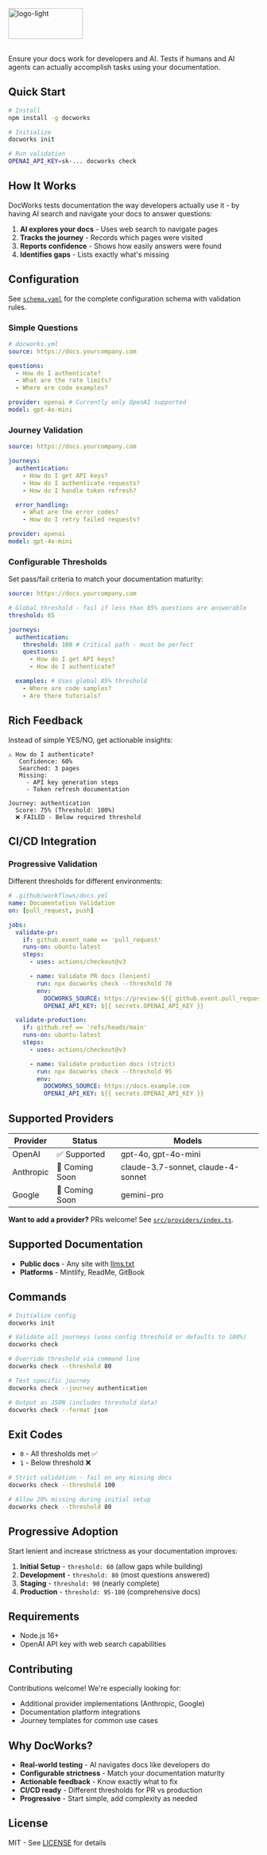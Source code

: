 <img width="150" height="62" alt="logo-light" src="https://github.com/user-attachments/assets/a538da6b-3443-45d3-bc25-1604ea3b31b1" />
<br/><br/>

Ensure your docs work for developers and AI. Tests if humans and AI agents can actually accomplish tasks using your documentation.

## Quick Start

```bash
# Install
npm install -g docworks

# Initialize
docworks init

# Run validation
OPENAI_API_KEY=sk-... docworks check
```

## How It Works

DocWorks tests documentation the way developers actually use it - by having AI search and navigate your docs to answer questions:

1. **AI explores your docs** - Uses web search to navigate pages
2. **Tracks the journey** - Records which pages were visited
3. **Reports confidence** - Shows how easily answers were found
4. **Identifies gaps** - Lists exactly what's missing

## Configuration

See [`schema.yaml`](./schema.yaml) for the complete configuration schema with validation rules.

### Simple Questions

```yaml
# docworks.yml
source: https://docs.yourcompany.com

questions:
  - How do I authenticate?
  - What are the rate limits?
  - Where are code examples?

provider: openai # Currently only OpenAI supported
model: gpt-4o-mini
```

### Journey Validation

```yaml
source: https://docs.yourcompany.com

journeys:
  authentication:
    - How do I get API keys?
    - How do I authenticate requests?
    - How do I handle token refresh?

  error_handling:
    - What are the error codes?
    - How do I retry failed requests?

provider: openai
model: gpt-4o-mini
```

### Configurable Thresholds

Set pass/fail criteria to match your documentation maturity:

```yaml
source: https://docs.yourcompany.com

# Global threshold - fail if less than 85% questions are answerable
threshold: 85

journeys:
  authentication:
    threshold: 100 # Critical path - must be perfect
    questions:
      - How do I get API keys?
      - How do I authenticate?

  examples: # Uses global 85% threshold
    - Where are code samples?
    - Are there tutorials?
```

## Rich Feedback

Instead of simple YES/NO, get actionable insights:

```
⚠️ How do I authenticate?
   Confidence: 60%
   Searched: 3 pages
   Missing:
     - API key generation steps
     - Token refresh documentation

Journey: authentication
  Score: 75% (Threshold: 100%)
  ❌ FAILED - Below required threshold
```

## CI/CD Integration

### Progressive Validation

Different thresholds for different environments:

```yaml
# .github/workflows/docs.yml
name: Documentation Validation
on: [pull_request, push]

jobs:
  validate-pr:
    if: github.event_name == 'pull_request'
    runs-on: ubuntu-latest
    steps:
      - uses: actions/checkout@v3

      - name: Validate PR docs (lenient)
        run: npx docworks check --threshold 70
        env:
          DOCWORKS_SOURCE: https://preview-${{ github.event.pull_request.number }}.docs.example.com
          OPENAI_API_KEY: ${{ secrets.OPENAI_API_KEY }}

  validate-production:
    if: github.ref == 'refs/heads/main'
    runs-on: ubuntu-latest
    steps:
      - uses: actions/checkout@v3

      - name: Validate production docs (strict)
        run: npx docworks check --threshold 95
        env:
          DOCWORKS_SOURCE: https://docs.example.com
          OPENAI_API_KEY: ${{ secrets.OPENAI_API_KEY }}
```

## Supported Providers

| Provider  | Status         | Models                             |
| --------- | -------------- | ---------------------------------- |
| OpenAI    | ✅ Supported   | gpt-4o, gpt-4o-mini                |
| Anthropic | 🚧 Coming Soon | claude-3.7-sonnet, claude-4-sonnet |
| Google    | 🚧 Coming Soon | gemini-pro                         |

**Want to add a provider?** PRs welcome! See [`src/providers/index.ts`](./src/providers/index.ts).

## Supported Documentation

- **Public docs** - Any site with [llms.txt](https://llmstxt.org)
- **Platforms** - Mintlify, ReadMe, GitBook

## Commands

```bash
# Initialize config
docworks init

# Validate all journeys (uses config threshold or defaults to 100%)
docworks check

# Override threshold via command line
docworks check --threshold 80

# Test specific journey
docworks check --journey authentication

# Output as JSON (includes threshold data)
docworks check --format json
```

## Exit Codes

- `0` - All thresholds met ✅
- `1` - Below threshold ❌

```bash
# Strict validation - fail on any missing docs
docworks check --threshold 100

# Allow 20% missing during initial setup
docworks check --threshold 80
```

## Progressive Adoption

Start lenient and increase strictness as your documentation improves:

1. **Initial Setup** - `threshold: 60` (allow gaps while building)
2. **Development** - `threshold: 80` (most questions answered)
3. **Staging** - `threshold: 90` (nearly complete)
4. **Production** - `threshold: 95-100` (comprehensive docs)

## Requirements

- Node.js 16+
- OpenAI API key with web search capabilities

## Contributing

Contributions welcome! We're especially looking for:

- Additional provider implementations (Anthropic, Google)
- Documentation platform integrations
- Journey templates for common use cases

## Why DocWorks?

- **Real-world testing** - AI navigates docs like developers do
- **Configurable strictness** - Match your documentation maturity
- **Actionable feedback** - Know exactly what to fix
- **CI/CD ready** - Different thresholds for PR vs production
- **Progressive** - Start simple, add complexity as needed

## License

MIT - See [LICENSE](./LICENSE) for details
